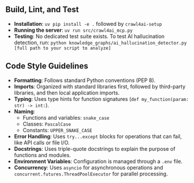 ## Build, Lint, and Test

- **Installation**: `uv pip install -e .` followed by `crawl4ai-setup`
- **Running the server**: `uv run src/crawl4ai_mcp.py`
- **Testing**: No dedicated test suite exists. To test AI hallucination detection, run:
  `python knowledge_graphs/ai_hallucination_detector.py [full path to your script to analyze]`

## Code Style Guidelines

- **Formatting**: Follows standard Python conventions (PEP 8).
- **Imports**: Organized with standard libraries first, followed by third-party libraries, and then local application imports.
- **Typing**: Uses type hints for function signatures (`def my_function(param: str) -> int:`).
- **Naming**:
  - Functions and variables: `snake_case`
  - Classes: `PascalCase`
  - Constants: `UPPER_SNAKE_CASE`
- **Error Handling**: Uses `try...except` blocks for operations that can fail, like API calls or file I/O.
- **Docstrings**: Uses triple-quote docstrings to explain the purpose of functions and modules.
- **Environment Variables**: Configuration is managed through a `.env` file.
- **Concurrency**: Uses `asyncio` for asynchronous operations and `concurrent.futures.ThreadPoolExecutor` for parallel processing.
